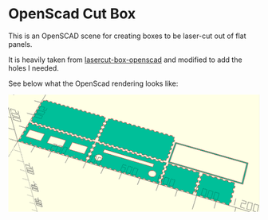 
# OpenScad Cut Box

This is an OpenSCAD scene for creating boxes to be laser-cut out of flat panels.

It is heavily taken from [lasercut-box-openscad](https://github.com/bullestock/lasercut-box-openscad) and modified to add the holes I needed.

See below what the OpenScad rendering looks like:

<img src="../pictures/openscad.png" width="600px"/>
